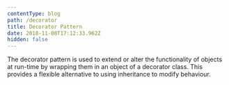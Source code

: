 ```yaml
---
contentType: blog
path: /decorator
title: Decorator Pattern
date: 2018-11-08T17:12:33.962Z
hidden: false
---
```

The decorator pattern is used to extend or alter the functionality of objects at run-time by wrapping them in an object of a decorator class. This provides a flexible alternative to using inheritance to modify behaviour.